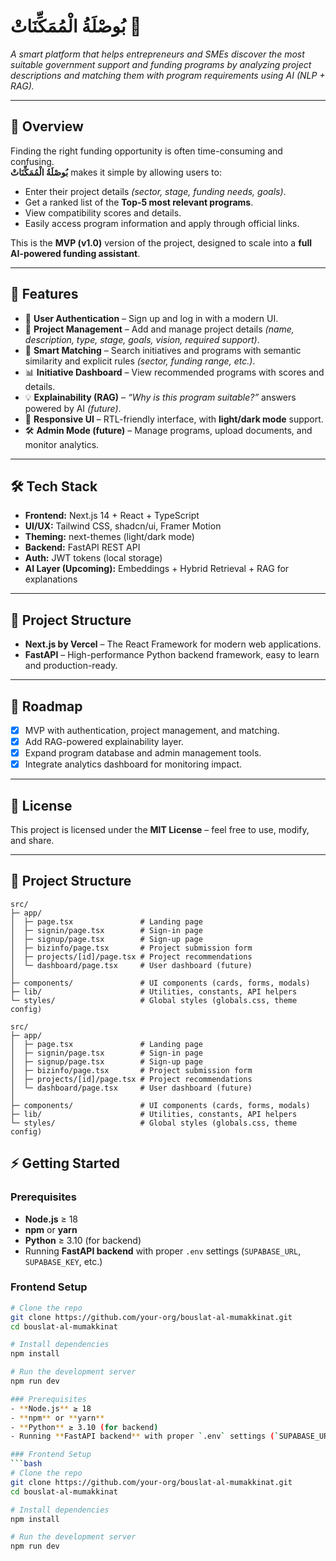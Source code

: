 # بُوصْلَةُ الْمُمَكِّنَاتْ 🧭  
*A smart platform that helps entrepreneurs and SMEs discover the most suitable government support and funding programs by analyzing project descriptions and matching them with program requirements using AI (NLP + RAG).*

---

## 📖 Overview
Finding the right funding opportunity is often time-consuming and confusing.  
**بُوصْلَةُ الْمُمَكِّنَاتْ** makes it simple by allowing users to:

- Enter their project details *(sector, stage, funding needs, goals)*.  
- Get a ranked list of the **Top-5 most relevant programs**.  
- View compatibility scores and details.  
- Easily access program information and apply through official links.  

This is the **MVP (v1.0)** version of the project, designed to scale into a **full AI-powered funding assistant**.  

---

## 🚀 Features
- 🔐 **User Authentication** – Sign up and log in with a modern UI.  
- 📂 **Project Management** – Add and manage project details *(name, description, type, stage, goals, vision, required support)*.  
- 🤖 **Smart Matching** – Search initiatives and programs with semantic similarity and explicit rules *(sector, funding range, etc.)*.  
- 📊 **Initiative Dashboard** – View recommended programs with scores and details.  
- 💡 **Explainability (RAG)** – *“Why is this program suitable?”* answers powered by AI *(future)*.  
- 🎨 **Responsive UI** – RTL-friendly interface, with **light/dark mode** support.  
- 🛠️ **Admin Mode (future)** – Manage programs, upload documents, and monitor analytics.  

---

## 🛠️ Tech Stack
- **Frontend:** Next.js 14 + React + TypeScript  
- **UI/UX:** Tailwind CSS, shadcn/ui, Framer Motion  
- **Theming:** next-themes (light/dark mode)  
- **Backend:** FastAPI REST API  
- **Auth:** JWT tokens (local storage)  
- **AI Layer (Upcoming):** Embeddings + Hybrid Retrieval + RAG for explanations  

---

## 📂 Project Structure
- **Next.js by Vercel** – The React Framework for modern web applications.  
- **FastAPI** – High-performance Python backend framework, easy to learn and production-ready.  

---

## 📌 Roadmap
- [x] MVP with authentication, project management, and matching.  
- [x] Add RAG-powered explainability layer.  
- [x] Expand program database and admin management tools.  
- [x] Integrate analytics dashboard for monitoring impact.  

---

## 📜 License
This project is licensed under the **MIT License** – feel free to use, modify, and share.  

---
## 📂 Project Structure

```plaintext
src/
├─ app/
│  ├─ page.tsx               # Landing page
│  ├─ signin/page.tsx        # Sign-in page
│  ├─ signup/page.tsx        # Sign-up page
│  ├─ bizinfo/page.tsx       # Project submission form
│  ├─ projects/[id]/page.tsx # Project recommendations
│  └─ dashboard/page.tsx     # User dashboard (future)
│
├─ components/               # UI components (cards, forms, modals)
├─ lib/                      # Utilities, constants, API helpers
└─ styles/                   # Global styles (globals.css, theme config)

src/
├─ app/
│  ├─ page.tsx               # Landing page
│  ├─ signin/page.tsx        # Sign-in page
│  ├─ signup/page.tsx        # Sign-up page
│  ├─ bizinfo/page.tsx       # Project submission form
│  ├─ projects/[id]/page.tsx # Project recommendations
│  └─ dashboard/page.tsx     # User dashboard (future)
│
├─ components/               # UI components (cards, forms, modals)
├─ lib/                      # Utilities, constants, API helpers
└─ styles/                   # Global styles (globals.css, theme config)

```

## ⚡ Getting Started

### Prerequisites
- **Node.js** ≥ 18  
- **npm** or **yarn**  
- **Python** ≥ 3.10 (for backend)  
- Running **FastAPI backend** with proper `.env` settings (`SUPABASE_URL`, `SUPABASE_KEY`, etc.)

### Frontend Setup
```bash
# Clone the repo
git clone https://github.com/your-org/bouslat-al-mumakkinat.git
cd bouslat-al-mumakkinat

# Install dependencies
npm install

# Run the development server
npm run dev

### Prerequisites
- **Node.js** ≥ 18  
- **npm** or **yarn**  
- **Python** ≥ 3.10 (for backend)  
- Running **FastAPI backend** with proper `.env` settings (`SUPABASE_URL`, `SUPABASE_KEY`, etc.)

### Frontend Setup
```bash
# Clone the repo
git clone https://github.com/your-org/bouslat-al-mumakkinat.git
cd bouslat-al-mumakkinat

# Install dependencies
npm install

# Run the development server
npm run dev
